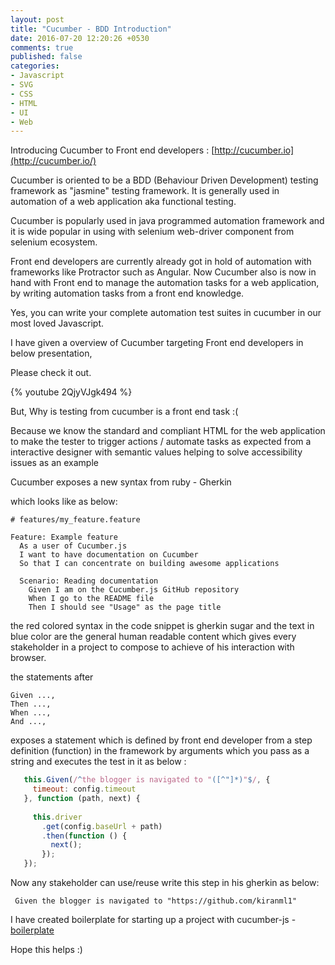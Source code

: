 ```yaml
---
layout: post
title: "Cucumber - BDD Introduction"
date: 2016-07-20 12:20:26 +0530
comments: true
published: false
categories:
- Javascript
- SVG
- CSS
- HTML
- UI
- Web
---
```


Introducing Cucumber to Front end developers : [http://cucumber.io](http://cucumber.io/)

Cucumber is oriented to be a BDD (Behaviour Driven Development) testing framework as "jasmine" testing framework. 
It is generally used in automation of a web application aka functional testing.

Cucumber is popularly used in java programmed automation framework and it is wide popular in using with 
selenium web-driver component from selenium ecosystem.

Front end developers are currently already got in hold of automation with frameworks like Protractor such as Angular. Now
Cucumber also is now in hand with Front end to manage the automation tasks for a web application, by writing automation tasks
from a front end knowledge.

Yes, you can write your complete automation test suites in cucumber in our most loved Javascript.

I have given a overview of Cucumber targeting Front end developers in below presentation,

Please check it out.

{% youtube 2QjyVJgk494 %}

But, Why is testing from cucumber is a front end task :(

Because we know the standard and compliant HTML for the web application to make the tester to trigger actions / automate tasks
as expected from a interactive designer with semantic values helping to solve accessibility issues as an example

Cucumber exposes a new syntax from ruby - Gherkin

which looks like as below:

``` gherkin gherkin
# features/my_feature.feature

Feature: Example feature
  As a user of Cucumber.js
  I want to have documentation on Cucumber
  So that I can concentrate on building awesome applications

  Scenario: Reading documentation
    Given I am on the Cucumber.js GitHub repository
    When I go to the README file
    Then I should see "Usage" as the page title
```

the red colored syntax in the code snippet is gherkin sugar and the text in blue color are the general human readable
content which gives every stakeholder in a project to compose to achieve of his interaction with browser.

the statements after 
``` gherkin
Given ...,
Then ..., 
When ..., 
And ...,
```
 exposes a statement which is defined by front end developer from a step definition (function) in the framework by arguments which you pass
 as a string and executes the test in it as below :
 
``` javascript
   this.Given(/^the blogger is navigated to "([^"]*)"$/, {
     timeout: config.timeout
   }, function (path, next) {
 
     this.driver
       .get(config.baseUrl + path)
       .then(function () {
         next();
       });
   });
```
 
 Now any stakeholder can use/reuse write this step in his gherkin as below:
 
``` gherkin
 Given the blogger is navigated to "https://github.com/kiranml1"
```
 
 I have created boilerplate for starting up a project with cucumber-js - [boilerplate](https://github.com/kiranml1/cucumberjs-selenium-webdriver-boilerplate/blob/master/features/step_definitions/steps.js)
 
 Hope this helps :)